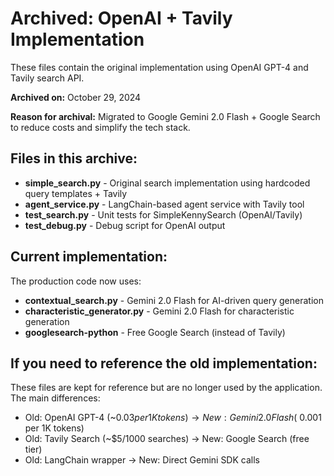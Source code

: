 # Archived: OpenAI + Tavily Implementation

These files contain the original implementation using OpenAI GPT-4 and Tavily search API.

**Archived on:** October 29, 2024

**Reason for archival:** Migrated to Google Gemini 2.0 Flash + Google Search to reduce costs and simplify the tech stack.

## Files in this archive:

- **simple_search.py** - Original search implementation using hardcoded query templates + Tavily
- **agent_service.py** - LangChain-based agent service with Tavily tool
- **test_search.py** - Unit tests for SimpleKennySearch (OpenAI/Tavily)
- **test_debug.py** - Debug script for OpenAI output

## Current implementation:

The production code now uses:
- **contextual_search.py** - Gemini 2.0 Flash for AI-driven query generation
- **characteristic_generator.py** - Gemini 2.0 Flash for characteristic generation
- **googlesearch-python** - Free Google Search (instead of Tavily)

## If you need to reference the old implementation:

These files are kept for reference but are no longer used by the application.
The main differences:
- Old: OpenAI GPT-4 (~$0.03 per 1K tokens) → New: Gemini 2.0 Flash (~$0.001 per 1K tokens)
- Old: Tavily Search (~$5/1000 searches) → New: Google Search (free tier)
- Old: LangChain wrapper → New: Direct Gemini SDK calls
